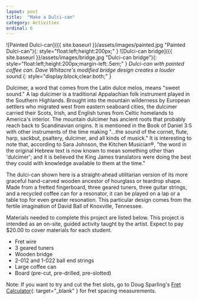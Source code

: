 ```yaml
---
layout: post
title:  "Make a Dulci-can"
category: Activities
ordinal: 6
---
```



![Painted Dulci-can]({{ site.baseurl }}/assets/images/painted.jpg "Painted Dulci-can"){:
    style="float:left;height:200px;"
}
![Dulci-can bridge]({{ site.baseurl }}/assets/images/bridge.jpg "Dulci-can bridge"){:
    style="float:left;height:200px;margin-left:.5em;"
}
_Dulci-can with painted coffee can. Dave Whitacre's modified bridge design creates a louder sound._{: style="display:block;clear:both;" }

Dulcimer, a word that comes from the Latin dulce melos, means "sweet sound." A
lap dulcimer is a traditional Appalachian folk instrument played in the Southern
Highlands. Brought into the mountain wilderness by European settlers who
migrated west from eastern seaboard cities, the dulcimer carried their Scots,
Irish, and English tunes from Celtic homelands to America's interior. The
mountain dulcimer has ancient roots that probably reach back to Scandinavian
origins. It is mentioned in the Book of Daniel 3:5 with other instruments of the
time making "...the sound of the cornet, flute, harp, sackbut, psaltery,
dulcimer, and all kinds of musick." It is interesting to note that, according to
Sara Johnson, the Kitchen Musician®, "the word in the original Hebrew text is
now known to mean something other than 'dulcimer'; and it is believed the King
James translators were doing the best they could with knowledge available to
them at the time."

The dulci-can shown here is a straight-ahead utilitarian version of its more
graceful hand-carved wooden ancestor of hourglass or teardrop shape. Made from a
fretted fingerboard, three geared tuners, three guitar strings, and a recycled
coffee can for a resonator, it can be played on a lap or a table top for even
greater resonation. This particular design comes from the fertile imagination of
David Ball of Knoxville, Tennessee.

Materials needed to complete this project are listed below. This project is
intended as an on-site, guided activity taught by the artist. Expect to pay
$20.00 to cover materials for each student.

* Fret wire
* 3 geared tuners
* Wooden bridge
* 2-012 and 1-022 ball end strings
* Large coffee can
* Board (pre-cut, pre-drilled, pre-slotted)

Note: If you want to try and cut the fret slots, go to Doug Sparling's
[Fret Calculator](http://www.dougsparling.com/software/fretcalc/){: target="_blank" }
for fret spacing measurements.
